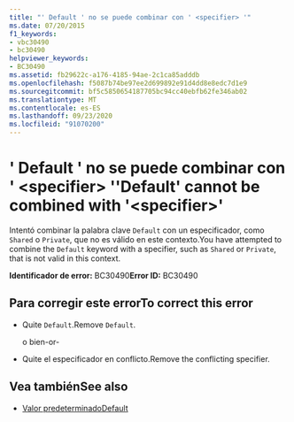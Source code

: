 ```yaml
---
title: "' Default ' no se puede combinar con ' <specifier> '"
ms.date: 07/20/2015
f1_keywords:
- vbc30490
- bc30490
helpviewer_keywords:
- BC30490
ms.assetid: fb29622c-a176-4185-94ae-2c1ca85adddb
ms.openlocfilehash: f5087b74be97ee2d699892e91d4dd8e8edc7d1e9
ms.sourcegitcommit: bf5c5850654187705bc94cc40ebfb62fe346ab02
ms.translationtype: MT
ms.contentlocale: es-ES
ms.lasthandoff: 09/23/2020
ms.locfileid: "91070200"
---
```

# <a name="default-cannot-be-combined-with-specifier"></a><span data-ttu-id="72ed5-102">' Default ' no se puede combinar con ' \<specifier> '</span><span class="sxs-lookup"><span data-stu-id="72ed5-102">'Default' cannot be combined with '\<specifier>'</span></span>

<span data-ttu-id="72ed5-103">Intentó combinar la palabra clave `Default` con un especificador, como `Shared` o `Private`, que no es válido en este contexto.</span><span class="sxs-lookup"><span data-stu-id="72ed5-103">You have attempted to combine the `Default` keyword with a specifier, such as `Shared` or `Private`, that is not valid in this context.</span></span>  
  
 <span data-ttu-id="72ed5-104">**Identificador de error:** BC30490</span><span class="sxs-lookup"><span data-stu-id="72ed5-104">**Error ID:** BC30490</span></span>  
  
## <a name="to-correct-this-error"></a><span data-ttu-id="72ed5-105">Para corregir este error</span><span class="sxs-lookup"><span data-stu-id="72ed5-105">To correct this error</span></span>  
  
- <span data-ttu-id="72ed5-106">Quite `Default`.</span><span class="sxs-lookup"><span data-stu-id="72ed5-106">Remove `Default`.</span></span>  
  
     <span data-ttu-id="72ed5-107">o bien</span><span class="sxs-lookup"><span data-stu-id="72ed5-107">-or-</span></span>  
  
- <span data-ttu-id="72ed5-108">Quite el especificador en conflicto.</span><span class="sxs-lookup"><span data-stu-id="72ed5-108">Remove the conflicting specifier.</span></span>  
  
## <a name="see-also"></a><span data-ttu-id="72ed5-109">Vea también</span><span class="sxs-lookup"><span data-stu-id="72ed5-109">See also</span></span>

- [<span data-ttu-id="72ed5-110">Valor predeterminado</span><span class="sxs-lookup"><span data-stu-id="72ed5-110">Default</span></span>](../language-reference/modifiers/default.md)
